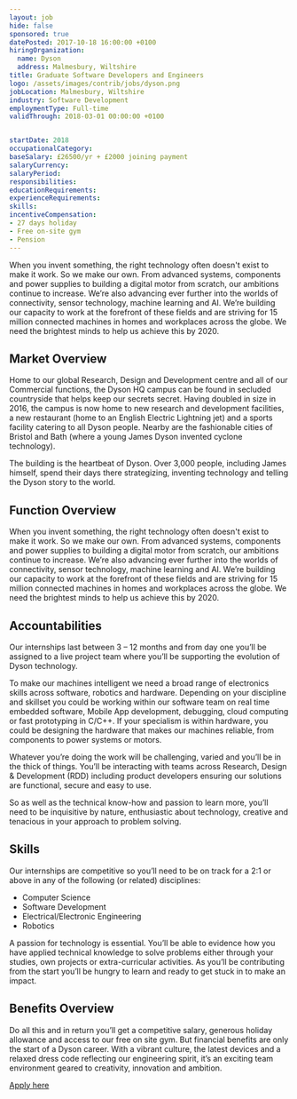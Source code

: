 ```yaml
---
layout: job
hide: false
sponsored: true
datePosted: 2017-10-18 16:00:00 +0100
hiringOrganization:
  name: Dyson
  address: Malmesbury, Wiltshire
title: Graduate Software Developers and Engineers
logo: /assets/images/contrib/jobs/dyson.png
jobLocation: Malmesbury, Wiltshire
industry: Software Development
employmentType: Full-time
validThrough: 2018-03-01 00:00:00 +0100


startDate: 2018
occupationalCategory:
baseSalary: £26500/yr + £2000 joining payment
salaryCurrency:
salaryPeriod:
responsibilities:
educationRequirements:
experienceRequirements:
skills:
incentiveCompensation:
- 27 days holiday
- Free on-site gym
- Pension
---
```


When you invent something, the right technology often doesn't exist to make it work. So we make our own. From advanced systems, components and power supplies to building a digital motor from scratch, our ambitions continue to increase. We’re also advancing ever further into the worlds of connectivity, sensor technology, machine learning and AI. We’re building our capacity to work at the forefront of these fields and are striving for 15 million connected machines in homes and workplaces across the globe. We need the brightest minds to help us achieve this by 2020.

## Market Overview

Home to our global Research, Design and Development centre and all of our Commercial functions, the Dyson HQ campus can be found in secluded countryside that helps keep our secrets secret. Having doubled in size in 2016, the campus is now home to new research and development facilities, a new restaurant (home to an English Electric Lightning jet) and a sports facility catering to all Dyson people. Nearby are the fashionable cities of Bristol and Bath (where a young James Dyson invented cyclone technology).

The building is the heartbeat of Dyson. Over 3,000 people, including James himself, spend their days there strategizing, inventing technology and telling the Dyson story to the world.

## Function Overview

When you invent something, the right technology often doesn't exist to make it work. So we make our own. From advanced systems, components and power supplies to building a digital motor from scratch, our ambitions continue to increase. We’re also advancing ever further into the worlds of connectivity, sensor technology, machine learning and AI. We’re building our capacity to work at the forefront of these fields and are striving for 15 million connected machines in homes and workplaces across the globe. We need the brightest minds to help us achieve this by 2020.

## Accountabilities

Our internships last between 3 – 12 months and from day one you’ll be assigned to a live project team where you’ll be supporting the evolution of Dyson technology.

To make our machines intelligent we need a broad range of electronics skills across software, robotics and hardware. Depending on your discipline and skillset you could be working within our software team on real time embedded software, Mobile App development, debugging, cloud computing or fast prototyping in C/C++. If your specialism is within hardware, you could be designing the hardware that makes our machines reliable, from components to power systems or motors.

Whatever you’re doing the work will be challenging, varied and you’ll be in the thick of things. You’ll be interacting with teams across Research, Design & Development (RDD) including product developers ensuring our solutions are functional, secure and easy to use.

So as well as the technical know-how and passion to learn more, you’ll need to be inquisitive by nature, enthusiastic about technology, creative and tenacious in your approach to problem solving.

## Skills

Our internships are competitive so you’ll need to be on track for a 2:1 or above in any of the following (or related) disciplines:
- Computer Science
- Software Development
- Electrical/Electronic Engineering
- Robotics

A passion for technology is essential. You’ll be able to evidence how you have applied technical knowledge to solve problems either through your studies, own projects or extra-curricular activities. As you’ll be contributing from the start you’ll be hungry to learn and ready to get stuck in to make an impact.

## Benefits Overview

Do all this and in return you’ll get a competitive salary, generous holiday allowance and access to our free on site gym. But financial benefits are only the start of a Dyson career. With a vibrant culture, the latest devices and a relaxed dress code reflecting our engineering spirit, it’s an exciting team environment geared to creativity, innovation and ambition.

<a class="btn btn--dark" href="https://jobs.dyson.com/jobs/JobDetail/Graduate-Software-Developers-and-Engineers-2018/6174">
    Apply here
</a>
